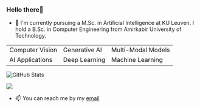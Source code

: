 ### Hello there👋

- 🏫 I'm currently pursuing a M.Sc. in Artificial Intelligence at KU Leuven. I hold a B.Sc. in Computer Engineering from Amirkabir University of Technology.

<table>
  <tr>
    <td>Computer Vision</td>
    <td>Generative AI</td>
    <td>Multi-Modal Models</td>
  </tr>
  <tr>
    <td>AI Applications</td>
    <td>Deep Learning</td>
    <td>Machine Learning</td>
  </tr>
</table>

![GitHub Stats](https://github-readme-stats.vercel.app/api?username=rojinakashefi&show_icons=true&count_private=true&theme=algolia&hide_rank=True)

![](https://komarev.com/ghpvc/?username=rojinakashefi&color=lightgrey)

- 📫 You can reach me by my [email](mailto:kashefirojina8@gmail.com)

